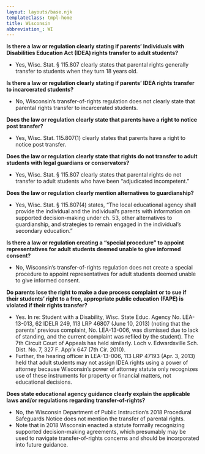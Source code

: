 ```yaml
---
layout: layouts/base.njk
templateClass: tmpl-home
title: Wisconsin
abbreviation_: WI
---
```


**Is there a law or regulation clearly stating if parents’ Individuals with Disabilities Education Act (IDEA) rights transfer to adult students?**

- Yes, Wisc. Stat. § 115.807 clearly states that parental rights generally transfer to students when they turn 18 years old.

**Is there a law or regulation clearly stating if parents’ IDEA rights transfer to incarcerated students?**

- No, Wisconsin’s transfer-of-rights regulation does not clearly state that parental rights transfer to incarcerated students.

**Does the law or regulation clearly state that parents have a right to notice post transfer?**

- Yes, Wisc. Stat. 115.807(1) clearly states that parents have a right to notice post transfer.

**Does the law or regulation clearly state that rights do not transfer to adult students with legal guardians or conservators?**

- Yes, Wisc. Stat. § 115.807 clearly states that parental rights do not transfer to adult students who have been “adjudicated incompetent.”

**Does the law or regulation clearly mention alternatives to guardianship?**

- Yes, Wisc. Stat. § 115.807(4) states, “The local educational agency shall provide the individual and the individual’s parents with information on supported decision-making under ch. 53, other alternatives to guardianship, and strategies to remain engaged in the individual’s secondary education.”

**Is there a law or regulation creating a “special procedure” to appoint representatives for adult students deemed unable to give informed consent?**

- No, Wisconsin’s transfer-of-rights regulation does not create a special procedure to appoint representatives for adult students deemed unable to give informed consent.

**Do parents lose the right to make a due process complaint or to sue if their students’ right to a free, appropriate public education (FAPE) is violated if their rights transfer?**

- Yes. In re: Student with a Disability, Wisc. State Educ. Agency No. LEA-13-013, 62 IDELR 249, 113 LRP 46807 (June 10, 2013) (noting that the parents’ previous complaint, No. LEA-13-006, was dismissed due to lack of standing, and the current complaint was refiled by the student). The 7th Circuit Court of Appeals has held similarly. Loch v. Edwardsville Sch. Dist. No. 7, 327 F. App’x 647 (7th Cir. 2010).
- Further, the hearing officer in LEA-13-006, 113 LRP 47193 (Apr. 3, 2013) held that adult students may not assign IDEA rights using a power of attorney because Wisconsin’s power of attorney statute only recognizes use of these instruments for property or financial matters, not educational decisions.

**Does state educational agency guidance clearly explain the applicable laws and/or regulations regarding transfer-of-rights?**

- No, the Wisconsin Department of Public Instruction’s 2018 Procedural Safeguards Notice does not mention the transfer of parental rights.
- Note that in 2018 Wisconsin enacted a statute formally recognizing supported decision-making agreements, which presumably may be used to navigate transfer-of-rights concerns and should be incorporated into future guidance.
